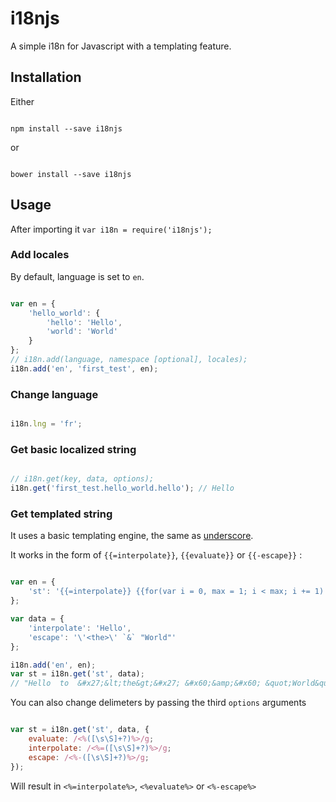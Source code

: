 # i18njs

A simple i18n for Javascript with a templating feature.

## Installation

Either

```node

npm install --save i18njs

```

or

```node

bower install --save i18njs

```

## Usage

After importing it `var i18n = require('i18njs');`

### Add locales

By default, language is set to `en`.

```javascript

var en = {
	'hello_world': {
		'hello': 'Hello',
		'world': 'World'
	}
};
// i18n.add(language, namespace [optional], locales);
i18n.add('en', 'first_test', en);

```

### Change language

```javascript

i18n.lng = 'fr';

```

### Get basic localized string

```javascript

// i18n.get(key, data, options);
i18n.get('first_test.hello_world.hello'); // Hello

```

### Get templated string

It uses a basic templating engine, the same as [underscore](http://underscorejs.org/#template).

It works in the form of `{{=interpolate}}`, `{{evaluate}}` or `{{-escape}}` :

```javascript

var en = {
	'st': '{{=interpolate}} {{for(var i = 0, max = 1; i < max; i += 1) {}}to{{}}} {{-escape}}'
};

var data = {
	'interpolate': 'Hello',
	'escape': '\'<the>\' `&` "World"'
};

i18n.add('en', en);
var st = i18n.get('st', data);
// "Hello  to  &#x27;&lt;the&gt;&#x27; &#x60;&amp;&#x60; &quot;World&quot;"

```

You can also change delimeters by passing the third `options` arguments

```javascript

var st = i18n.get('st', data, {
	evaluate: /<%([\s\S]+?)%>/g;
    interpolate: /<%=([\s\S]+?)%>/g;
    escape: /<%-([\s\S]+?)%>/g;
});

```

Will result in `<%=interpolate%>`, `<%evaluate%>` or `<%-escape%>`

